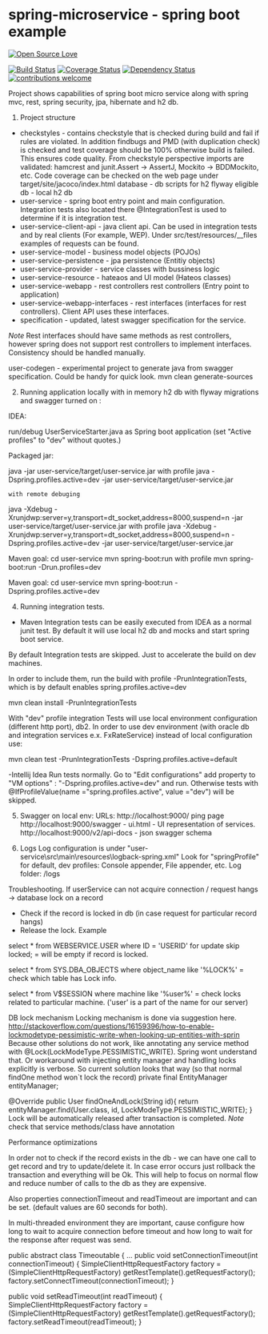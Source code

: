 # spring-microservice - spring boot example
[![Open Source Love](https://badges.frapsoft.com/os/v2/open-source.svg?v=103)](https://github.com/ellerbrock/open-source-badge/)    

[![Build Status](https://travis-ci.org/Iurii-Dziuban/spring-microservice.svg?branch=master)](https://travis-ci.org/Iurii-Dziuban/spring-microservice)
[![Coverage Status](https://coveralls.io/repos/github/Iurii-Dziuban/spring-microservice/badge.svg?branch=master)](https://coveralls.io/github/Iurii-Dziuban/spring-microservice?branch=master)
[![Dependency Status](https://www.versioneye.com/user/projects/58e33daa26a5bb002b54c0c6/badge.svg?style=flat-square)](https://www.versioneye.com/user/projects/58e33daa26a5bb002b54c0c6)
[![contributions welcome](https://img.shields.io/badge/contributions-welcome-brightgreen.svg?style=flat)](https://github.com/Iurii-Dziuban/spring-microservice/issues)

Project shows capabilities of spring boot micro service along with spring mvc, rest, spring security, jpa, hibernate and h2 db.

1) Project structure
- checkstyles - contains checkstyle that is checked during build and fail if rules are violated. In addition findbugs and PMD (with duplication check) is checked and test coverage should be 100% otherwise build is failed.
This ensures code quality. From checkstyle perspective imports are validated: 
﻿hamcrest and junit.Assert -> AssertJ, Mockito -> BDDMockito, etc. Code coverage can be checked on the web page under target/site/jacoco/index.html 
database - db scripts for h2 flyway eligible
db - local h2 db
- user-service - spring boot entry point and main configuration. Integration tests also located there @IntegrationTest is used to determine if it is integration test.
- user-service-client-api - java client api. Can be used in integration tests and by real clients (For example, WEP). Under src/test/resources/__files ﻿﻿examples of requests can be found.
- user-service-model - business model objects (POJOs)
- user-service-persistence - jpa persistence (Entitiy objects)
- user-service-provider - service classes with bussiness logic
- user-service-resource - hateaos and UI model (Hateos classes)
- user-service-webapp - rest controllers rest controllers (Entry point to application)
- user-service-webapp-interfaces - rest interfaces (interfaces for rest controllers). Client API uses these interfaces.
- specification - updated, latest swagger specification for the service.

*Note* Rest interfaces should have same methods as rest controllers, however spring does not support rest controllers to implement interfaces. Consistency should be handled manually. 

user-codegen - experimental project to generate java from swagger specification.
                                      Could be handy for quick look.
  mvn clean generate-sources

2) Running application locally with in memory h2 db with flyway migrations and swagger turned on :

IDEA:

run/debug UserServiceStarter.java as Spring boot application (set "Active profiles" to "dev" without quotes.)

Packaged jar:

  java -jar user-service/target/user-service.jar
         with profile
  java -Dspring.profiles.active=dev -jar user-service/target/user-service.jar

    with remote debuging

  java -Xdebug -Xrunjdwp:server=y,transport=dt_socket,address=8000,suspend=n -jar user-service/target/user-service.jar
         with profile
  java -Xdebug -Xrunjdwp:server=y,transport=dt_socket,address=8000,suspend=n -Dspring.profiles.active=dev -jar user-service/target/user-service.jar

Maven goal:
  cd user-service
    mvn spring-boot:run
         with profile
    mvn spring-boot:run -Drun.profiles=dev
    
Maven goal:
  cd user-service
    mvn spring-boot:run -Dspring.profiles.active=dev

4) Running integration tests.
  - Maven
Integration tests can be easily executed from IDEA as a normal junit test. By default it will use local h2 db and mocks and start spring boot service.

By default Integration tests are skipped. Just to accelerate the build on dev machines.

In order to include them, run the build with profile -PrunIntegrationTests, 
which is by default enables spring.profiles.active=dev

mvn clean install -PrunIntegrationTests

With "dev" profile integration Tests will use local environment configuration (different http port), db2.
In order to use dev environment (with oracle db and integration services e.x. FxRateService) instead of local configuration use:

mvn clean test -PrunIntegrationTests -Dspring.profiles.active=default

  -Intellij Idea
Run tests normally. Go to "Edit configurations" add property to "VM options" : "-Dspring.profiles.active=dev"
and run. Otherwise tests with @IfProfileValue(name ="spring.profiles.active", value ="dev") will be skipped.

5) Swagger on local env:
URLs:
http://localhost:9000/ ping page
http://localhost:9000/swagger - ui.html - UI representation of services.
http://localhost:9000/v2/api-docs - json swagger schema

6) Logs
Log configuration is under "user-service\src\main\resources\logback-spring.xml"
Look for "springProfile" for default, dev profiles: Console appender, File appender, etc.
Log folder: /logs

Troubleshooting.
If userService can not acquire connection / request hangs -> database lock on a record
- Check if the record is locked in db (in case request for particular record hangs)
- Release the lock.
Example

select * from WEBSERVICE.USER where ID = 'USERID' for update skip locked;
 = will be empty if record is locked.

select * from SYS.DBA_OBJECTS where object_name like '%LOCK%'
 = check which table has Lock info.

select * from V$SESSION where machine like '%user%'
 = check locks related to particular machine. ('user' is a part of the name for our server)
 
 DB lock mechanism
 Locking mechanism is done via suggestion here. http://stackoverflow.com/questions/16159396/how-to-enable-lockmodetype-pessimistic-write-when-looking-up-entities-with-sprin
 Because other solutions do not work, like annotating any service method with @Lock(LockModeType.PESSIMISTIC_WRITE). Spring wont understand that.
 Or workaround with injecting entity manager and handling locks explicitly is verbose.
 So current solution looks that way (so that normal findOne method won`t lock the record)
 private final EntityManager entityManager;
 
 @Override
 public User findOneAndLock(String id){
     return entityManager.find(User.class, id, LockModeType.PESSIMISTIC_WRITE);
 }
 Lock will be automatically released after transaction is completed. *Note* check that service methods/class have annotation 
 
 Performance optimizations
 
 In order not to check if the record exists in the db - we can have one call to get record and try to update/delete it. In case error occurs just rollback the transaction and everything will be Ok.
 This will help to focus on normal flow and reduce number of calls to the db as they are expensive.
 
 Also properties connectionTimeout and readTimeout are important and can be set. (default values are 60 seconds for both).
 
 In multi-threaded environment they are important, cause configure how long to wait to acquire connection before timeout and how long to wait for the response after request was send.
 
 public abstract class Timeoutable {
 ...
 public void setConnectionTimeout(int connectionTimeout) {
     SimpleClientHttpRequestFactory factory = (SimpleClientHttpRequestFactory) getRestTemplate().getRequestFactory();
     factory.setConnectTimeout(connectionTimeout);
 }
 
 public void setReadTimeout(int readTimeout) {
     SimpleClientHttpRequestFactory factory = (SimpleClientHttpRequestFactory) getRestTemplate().getRequestFactory();
     factory.setReadTimeout(readTimeout);
 }
